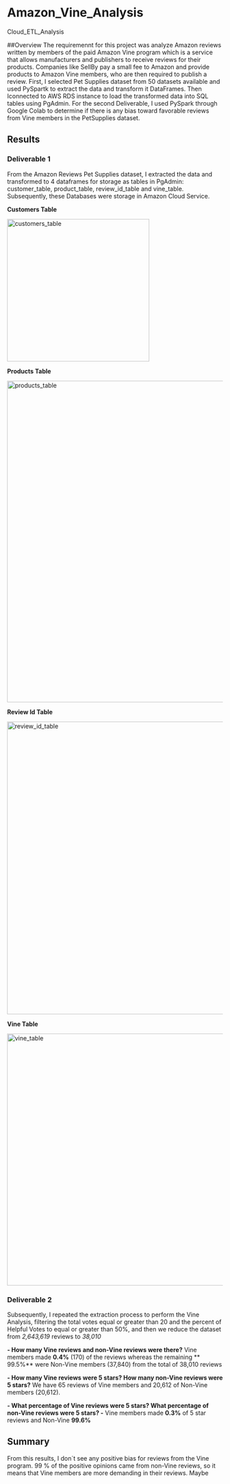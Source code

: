 # Amazon_Vine_Analysis
Cloud_ETL_Analysis

##Overview
The requiremennt for this project was analyze Amazon reviews written by members of the paid Amazon Vine program which is a service that allows manufacturers and publishers to receive reviews for their products. Companies like SellBy pay a small fee to Amazon and provide products to Amazon Vine members, who are then required to publish a review. 
First, I selected Pet Supplies dataset from 50 datasets available and used PySpartk to extract the data and transform it DataFrames. Then Iconnected to AWS RDS instance to load the transformed data into SQL tables using PgAdmin.  For the second Deliverable,  I used PySpark through Google Colab to determine if there is any bias toward favorable reviews from Vine members in the PetSupplies  dataset. 


## Results 

### Deliverable 1 

From the Amazon Reviews Pet Supplies dataset, I extracted the data and transformed to 4 dataframes for storage as tables in PgAdmin: customer_table, product_table, review_id_table and vine_table. Subsequently, these  Databases were storage in Amazon Cloud Service.

**Customers Table**

<img width="332" alt="customers_table" src="https://user-images.githubusercontent.com/102195803/180673324-6e295f52-3a30-4260-86f4-5c62efe35e2c.png">

**Products Table**

<img width="749" alt="products_table" src="https://user-images.githubusercontent.com/102195803/180673317-3c7c7556-3590-4570-b8e7-6f8e5d1e0d37.png">

**Review Id Table**

<img width="682" alt="review_id_table" src="https://user-images.githubusercontent.com/102195803/180673312-8b8cd03f-13d9-4c9c-aa84-2a9c5747f0be.png">

**Vine Table**

<img width="587" alt="vine_table" src="https://user-images.githubusercontent.com/102195803/180673329-404df172-ac91-430f-9c0a-86e0ac926919.png">

### Deliverable 2

Subsequently, I repeated the extraction process to perform the Vine Analysis, filtering the total votes equal or greater than 20 and the percent of Helpful Votes to equal or greater than 50%, and then we reduce the dataset from *2,643,619*  reviews to *38,010*

 **- How many Vine reviews and non-Vine reviews were there?** 
 Vine members made  **0.4%** (170) of the reviews whereas the remaining ** 99.5%**  were Non-Vine members (37,840) from the total of 38,010 reviews 
 
 **- How many Vine reviews were 5 stars? How many non-Vine reviews were 5 stars?**
  We have 65 reviews of Vine members and  20,612 of Non-Vine members (20,612).

 **- What percentage of Vine reviews were 5 stars? What percentage of non-Vine reviews were 5 stars? -**
  Vine members made  **0.3%** of 5 star reviews and  Non-Vine **99.6%**  

## Summary
From this results, I don´t see any positive bias for reviews from the Vine program. 99 % of the positive opinions came from non-Vine reviews, so it means that Vine members are more demanding in their reviews. Maybe 

